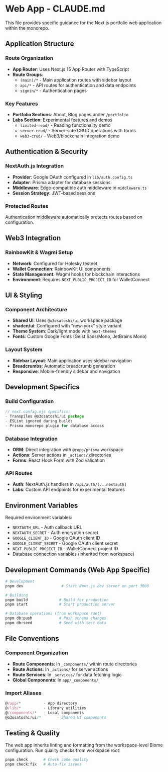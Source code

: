 # Web App - CLAUDE.md

This file provides specific guidance for the Next.js portfolio web application within the monorepo.

## Application Structure

### Route Organization
- **App Router**: Uses Next.js 15 App Router with TypeScript
- **Route Groups**: 
  - `(main)/*` - Main application routes with sidebar layout
  - `api/*` - API routes for authentication and data endpoints
  - `signin/*` - Authentication pages

### Key Features
- **Portfolio Sections**: About, Blog pages under `/portfolio`
- **Labs Section**: Experimental features and demos
  - `limited-read/` - Reading functionality demo
  - `server-crud/` - Server-side CRUD operations with forms
  - `web3-crud/` - Web3/blockchain integration demo

## Authentication & Security

### NextAuth.js Integration
- **Provider**: Google OAuth configured in `lib/auth.config.ts`
- **Adapter**: Prisma adapter for database sessions
- **Middleware**: Edge-compatible auth middleware in `middleware.ts`
- **Session Strategy**: JWT-based sessions

### Protected Routes
Authentication middleware automatically protects routes based on configuration.

## Web3 Integration

### RainbowKit & Wagmi Setup
- **Network**: Configured for Holesky testnet
- **Wallet Connection**: RainbowKit UI components
- **State Management**: Wagmi hooks for blockchain interactions
- **Environment**: Requires `NEXT_PUBLIC_PROJECT_ID` for WalletConnect

## UI & Styling

### Component Architecture
- **Shared UI**: Uses `@o3osatoshi/ui` workspace package
- **shadcn/ui**: Configured with "new-york" style variant
- **Theme System**: Dark/light mode with `next-themes`
- **Fonts**: Custom Google Fonts (Geist Sans/Mono, JetBrains Mono)

### Layout System
- **Sidebar Layout**: Main application uses sidebar navigation
- **Breadcrumbs**: Automatic breadcrumb generation
- **Responsive**: Mobile-friendly sidebar and navigation

## Development Specifics

### Build Configuration
```javascript
// next.config.mjs specifics:
- Transpiles @o3osatoshi/ui package
- ESLint ignored during builds
- Prisma monorepo plugin for database access
```

### Database Integration
- **ORM**: Direct integration with `@repo/prisma` workspace
- **Actions**: Server actions in `_actions/` directories
- **Forms**: React Hook Form with Zod validation

### API Routes
- **Auth**: NextAuth.js handlers in `/api/auth/[...nextauth]`
- **Labs**: Custom API endpoints for experimental features

## Environment Variables

Required environment variables:
- `NEXTAUTH_URL` - Auth callback URL
- `NEXTAUTH_SECRET` - Auth encryption secret
- `GOOGLE_CLIENT_ID` - Google OAuth client ID
- `GOOGLE_CLIENT_SECRET` - Google OAuth client secret
- `NEXT_PUBLIC_PROJECT_ID` - WalletConnect project ID
- Database connection variables (inherited from workspace)

## Development Commands (Web App Specific)

```bash
# Development
pnpm dev                 # Start Next.js dev server on port 3000

# Building
pnpm build              # Build for production
pnpm start              # Start production server

# Database operations (from workspace root)
pnpm db:push            # Push schema changes
pnpm db:seed            # Seed with test data
```

## File Conventions

### Component Organization
- **Route Components**: In `_components/` within route directories
- **Route Actions**: In `_actions/` for server actions
- **Route Services**: In `_services/` for data fetching logic
- **Global Components**: In `app/_components/`

### Import Aliases
```typescript
@/app/*          - App directory
@/lib/*          - Library utilities
@/components/*   - Local components
@o3osatoshi/ui/*       - Shared UI components
```

## Testing & Quality

The web app inherits linting and formatting from the workspace-level Biome configuration. Run quality checks from workspace root:

```bash
pnpm check       # Check code quality
pnpm check:fix   # Auto-fix issues
```
